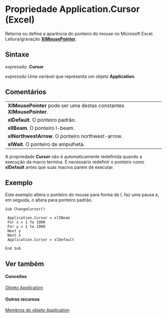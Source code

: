 
# Propriedade Application.Cursor (Excel)

Retorna ou define a aparência do ponteiro do mouse no Microsoft Excel. Leitura/gravação **[XlMousePointer](5aa7dbb9-6473-a492-98c0-74c801e09939.md)**.


## Sintaxe

 _expressão_. **Cursor**

 _expressão_ Uma variável que representa um objeto **Application**.


## Comentários


||
|:-----|
|**XlMousePointer** pode ser uma destas constantes **XlMousePointer**.|
|**xlDefault**. O ponteiro padrão.|
|**xlIBeam**. O ponteiro I-beam.|
|**xlNorthwestArrow**. O ponteiro northwest-arrow.|
|**xlWait**. O ponteiro de ampulheta.|
A propriedade  **Cursor** não é automaticamente redefinida quando a execução da macro termina. É necessário redefinir o ponteiro como **xlDefault** antes que suas macros parem de executar.


## Exemplo

Este exemplo altera o ponteiro do mouse para forma de I, faz uma pausa e, em seguida, o altera para ponteiro padrão.


```
Sub ChangeCursor() 
 
 Application.Cursor = xlIBeam 
 For x = 1 To 1000 
 For y = 1 to 1000 
 Next y 
 Next x 
 Application.Cursor = xlDefault 
 
End Sub
```


## Ver também


#### Conceitos


[Objeto Application](19b73597-5cf9-4f56-8227-b5211f657f6f.md)
#### Outros recursos


[Membros do objeto Application](4cb9ca42-8d07-cc9c-2d80-4eb9a5921e1e.md)